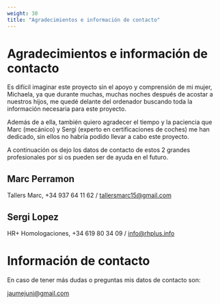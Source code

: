 ```yaml
---
weight: 30
title: "Agradecimientos e información de contacto"
---
```


# Agradecimientos e información de contacto

Es difícil imaginar este proyecto sin el apoyo y comprensión de mi mujer, Michaela, ya que durante muchas, muchas noches después de acostar a nuestros hijos, me quedé delante del ordenador buscando toda la información necesaria para este proyecto.

Además de a ella, también quiero agradecer el tiempo y la paciencia que Marc (mecánico) y Sergi (experto en certificaciones de coches) me han dedicado, sin ellos no habría podido llevar a cabo este proyecto.

A continuación os dejo los datos de contacto de estos 2 grandes profesionales por si os pueden ser de ayuda en el futuro.

## Marc Perramon

Tallers Marc, +34 937 64 11 62 / tallersmarc15@gmail.com

## Sergi Lopez

HR+ Homologaciones, +34 619 80 34 09 / info@rhplus.info

# Información de contacto

En caso de tener más dudas o preguntas mis datos de contacto son:

jaumejuni@gmail.com